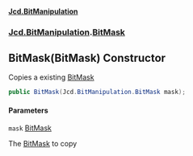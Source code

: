 #### [Jcd.BitManipulation](index.md 'index')

### [Jcd.BitManipulation](Jcd.BitManipulation.md 'Jcd.BitManipulation').[BitMask](Jcd.BitManipulation.BitMask.md 'Jcd.BitManipulation.BitMask')

## BitMask(BitMask) Constructor

Copies a existing
[BitMask](Jcd.BitManipulation.BitMask.md 'Jcd.BitManipulation.BitMask')

```csharp
public BitMask(Jcd.BitManipulation.BitMask mask);
```

#### Parameters

<a name='Jcd.BitManipulation.BitMask.BitMask(Jcd.BitManipulation.BitMask).mask'></a>

`mask` [BitMask](Jcd.BitManipulation.BitMask.md 'Jcd.BitManipulation.BitMask')

The
[BitMask](Jcd.BitManipulation.BitMask.md 'Jcd.BitManipulation.BitMask')
to copy